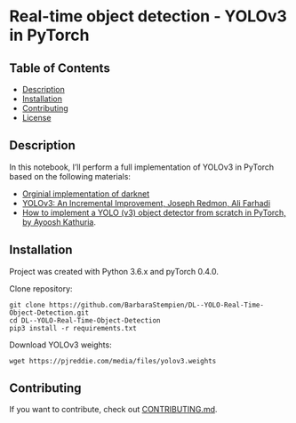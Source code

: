 # Real-time object detection - YOLOv3 in PyTorch

## Table of Contents

* [Description](#description)
* [Installation](#installation)
* [Contributing](#contributing)
* [License](#license)

## Description

In this notebook, I’ll perform a full implementation of YOLOv3 in PyTorch based on the following materials:

* [Orginial implementation of darknet](https://github.com/pjreddie/darknet)
* [YOLOv3: An Incremental Improvement, Joseph Redmon, Ali Farhadi](https://pjreddie.com/media/files/papers/YOLOv3.pdf)
* [How to implement a YOLO (v3) object detector from scratch in PyTorch, by Ayoosh Kathuria](https://blog.paperspace.com/how-to-implement-a-yolo-object-detector-in-pytorch/).

## Installation

Project was created with Python 3.6.x and pyTorch 0.4.0.

Clone repository:

```
git clone https://github.com/BarbaraStempien/DL--YOLO-Real-Time-Object-Detection.git
cd DL--YOLO-Real-Time-Object-Detection
pip3 install -r requirements.txt
```
Download YOLOv3 weights:

```
wget https://pjreddie.com/media/files/yolov3.weights
```

## Contributing

If you want to contribute, check out [CONTRIBUTING.md](CONTRIBUTING.md).